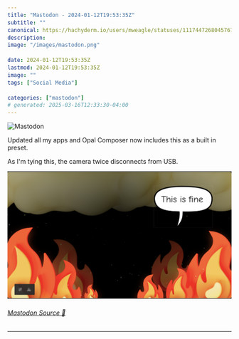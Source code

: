 ```yaml
---
title: "Mastodon - 2024-01-12T19:53:35Z"
subtitle: ""
canonical: https://hachyderm.io/users/mweagle/statuses/111744726804576711
description:
image: "/images/mastodon.png"

date: 2024-01-12T19:53:35Z
lastmod: 2024-01-12T19:53:35Z
image: ""
tags: ["Social Media"]

categories: ["mastodon"]
# generated: 2025-03-16T12:33:30-04:00
---
```

![Mastodon](/images/mastodon.png)

<p>Updated all my apps and Opal Composer now includes this as a built in preset. </p><p>As I&#39;m tying this, the camera twice disconnects from USB.</p>

![](a47659d10093a6f3.png)

###### [Mastodon Source 🐘](https://hachyderm.io/@mweagle/111744726804576711)

___
